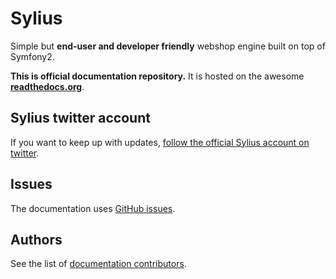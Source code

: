 Sylius
======

Simple but **end-user and developer friendly** webshop engine built on top of Symfony2.

**This is official documentation repository.** It is hosted on the awesome [**readthedocs.org**](http://sylius.readthedocs.org).

Sylius twitter account
----------------------

If you want to keep up with updates, [follow the official Sylius account on twitter](http://twitter.com/_Sylius).

Issues
------

The documentation uses [GitHub issues](https://github.com/Sylius/Documentation/issues).

Authors
-------

See the list of [documentation contributors](http://github.com/Sylius/Documentation/contributors).
